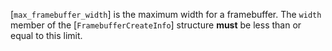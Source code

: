 [`max_framebuffer_width`] is the maximum
width for a framebuffer.
The `width` member of the [`FramebufferCreateInfo`] structure
 **must**  be less than or equal to this limit.